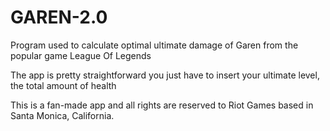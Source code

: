 # GAREN-2.0
 Program used to calculate optimal ultimate damage of Garen from the popular game League Of Legends

The app is pretty straightforward you just have to insert your ultimate level, the total amount of health  

 This is a fan-made app and all rights are reserved to Riot Games based in Santa Monica, California.
